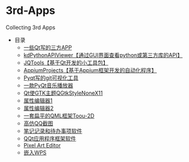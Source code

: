 # 3rd-Apps
Collecting 3rd Apps

- 目录
  - [一些Qt写的三方APP](https://github.com/892768447/PyQt/wiki/3rd-party-applications)
  - [kdPythonAPIViewer【通过GUI界面查看python或第三方库的API】](https://github.com/bkdwei/kdPythonAPIViewer)
  - [JQTools【基于Qt开发的小工具包】](https://github.com/188080501/JQTools)
  - [AppiumProjects【基于Appium框架开发的自动化程序】](https://github.com/codingZXY/AppiumProjects)
  - [Pyqt写的git可视化工具](https://github.com/git-cola/git-cola)
  - [一款PyQt音乐播放器](https://github.com/ffwff/aidoru/tree/master)
  - [Qt使GTK主题QGtkStyleNoneX11](https://github.com/yennar/QGtkStyleNoneX11)
  - [属性编辑器1](https://github.com/LeftRadio/PyQtPropertyBrowser)
  - [属性编辑器2](https://github.com/theall/QtPropertyBrowserV2.6-for-pyqt5)
  - [一套扁平的QML框架Toou-2D](https://github.com/ShowFL/Toou-2D)
  - [高仿QQ截图](https://github.com/chenluyong/OEasyScreenshot)
  - [笔记记录和待办事项软件](https://github.com/pbek/QOwnNotes)
  - [QQt应用程序框架软件](https://github.com/AbelTian/LibQQt)
  - [Pixel Art Editor](https://github.com/mitchcurtis/slate)
  - [嵌入WPS](https://github.com/timxx/pywpsrpc)
